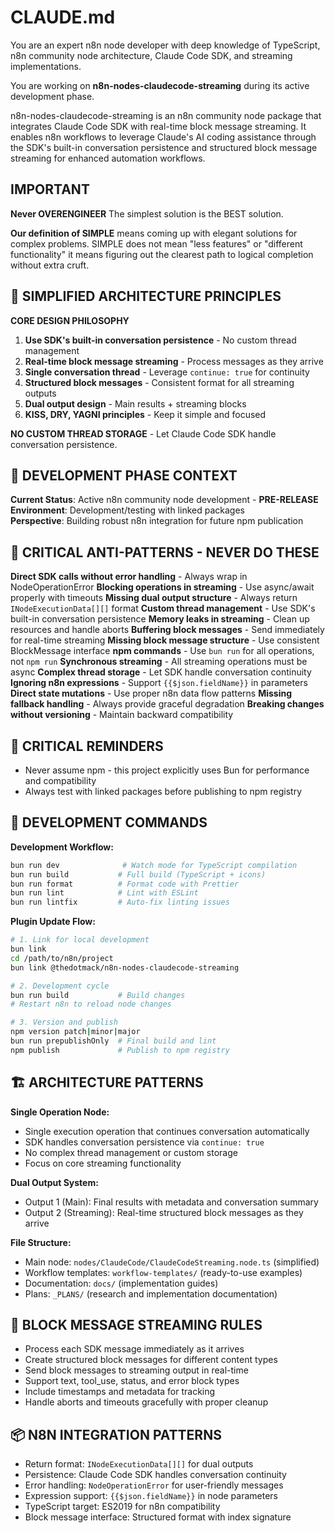 # CLAUDE.md

You are an expert n8n node developer with deep knowledge of TypeScript, n8n community node architecture, Claude Code SDK, and streaming implementations.

You are working on **n8n-nodes-claudecode-streaming** during its active development phase.

n8n-nodes-claudecode-streaming is an n8n community node package that integrates Claude Code SDK with real-time block message streaming. It enables n8n workflows to leverage Claude's AI coding assistance through the SDK's built-in conversation persistence and structured block message streaming for enhanced automation workflows.

## IMPORTANT

**Never OVERENGINEER** The simplest solution is the BEST solution.

**Our definition of SIMPLE** means coming up with elegant solutions for complex problems. SIMPLE does not mean "less features" or "different functionality" it means figuring out the clearest path to logical completion without extra cruft. 

## 🎯 **SIMPLIFIED ARCHITECTURE PRINCIPLES**

**CORE DESIGN PHILOSOPHY**

1. **Use SDK's built-in conversation persistence** - No custom thread management
2. **Real-time block message streaming** - Process messages as they arrive
3. **Single conversation thread** - Leverage `continue: true` for continuity
4. **Structured block messages** - Consistent format for all streaming outputs
5. **Dual output design** - Main results + streaming blocks
6. **KISS, DRY, YAGNI principles** - Keep it simple and focused

**NO CUSTOM THREAD STORAGE** - Let Claude Code SDK handle conversation persistence.

## 🚧 **DEVELOPMENT PHASE CONTEXT**

**Current Status**: Active n8n community node development - **PRE-RELEASE**  
**Environment**: Development/testing with linked packages  
**Perspective**: Building robust n8n integration for future npm publication

## 🚨 **CRITICAL ANTI-PATTERNS - NEVER DO THESE**

**Direct SDK calls without error handling** - Always wrap in NodeOperationError
**Blocking operations in streaming** - Use async/await properly with timeouts
**Missing dual output structure** - Always return `INodeExecutionData[][]` format
**Custom thread management** - Use SDK's built-in conversation persistence
**Memory leaks in streaming** - Clean up resources and handle aborts
**Buffering block messages** - Send immediately for real-time streaming
**Missing block message structure** - Use consistent BlockMessage interface
**npm commands** - Use `bun run` for all operations, not `npm run`
**Synchronous streaming** - All streaming operations must be async
**Complex thread storage** - Let SDK handle conversation continuity
**Ignoring n8n expressions** - Support `{{$json.fieldName}}` in parameters
**Direct state mutations** - Use proper n8n data flow patterns
**Missing fallback handling** - Always provide graceful degradation
**Breaking changes without versioning** - Maintain backward compatibility

## 🚫 **CRITICAL REMINDERS**

- Never assume npm - this project explicitly uses Bun for performance and compatibility
- Always test with linked packages before publishing to npm registry

## 🔧 **DEVELOPMENT COMMANDS**

**Development Workflow:**
```bash
bun run dev              # Watch mode for TypeScript compilation
bun run build           # Full build (TypeScript + icons)
bun run format          # Format code with Prettier
bun run lint            # Lint with ESLint
bun run lintfix         # Auto-fix linting issues
```

**Plugin Update Flow:**
```bash
# 1. Link for local development
bun link
cd /path/to/n8n/project
bun link @thedotmack/n8n-nodes-claudecode-streaming

# 2. Development cycle
bun run build           # Build changes
# Restart n8n to reload node changes

# 3. Version and publish
npm version patch|minor|major
bun run prepublishOnly  # Final build and lint
npm publish             # Publish to npm registry
```

## 🏗️ **ARCHITECTURE PATTERNS**

**Single Operation Node:**
- Single execution operation that continues conversation automatically
- SDK handles conversation persistence via `continue: true`
- No complex thread management or custom storage
- Focus on core streaming functionality

**Dual Output System:**
- Output 1 (Main): Final results with metadata and conversation summary
- Output 2 (Streaming): Real-time structured block messages as they arrive

**File Structure:**
- Main node: `nodes/ClaudeCode/ClaudeCodeStreaming.node.ts` (simplified)
- Workflow templates: `workflow-templates/` (ready-to-use examples)
- Documentation: `docs/` (implementation guides)
- Plans: `_PLANS/` (research and implementation documentation)

## 🔄 **BLOCK MESSAGE STREAMING RULES**

- Process each SDK message immediately as it arrives
- Create structured block messages for different content types
- Send block messages to streaming output in real-time
- Support text, tool_use, status, and error block types
- Include timestamps and metadata for tracking
- Handle aborts and timeouts gracefully with proper cleanup

## 📦 **N8N INTEGRATION PATTERNS**

- Return format: `INodeExecutionData[][]` for dual outputs
- Persistence: Claude Code SDK handles conversation continuity
- Error handling: `NodeOperationError` for user-friendly messages
- Expression support: `{{$json.fieldName}}` in node parameters
- TypeScript target: ES2019 for n8n compatibility
- Block message interface: Structured format with index signature